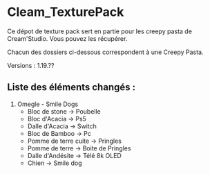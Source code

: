<h1>Cleam_TexturePack</h1>

Ce dépot de texture pack sert en partie pour les creepy pasta de Cream'Studio.
Vous pouvez les récupérer.

Chacun des dossiers ci-dessous correspondent à une <bold>Creepy Pasta</bold>.

Versions : 1.19.??

<h2>Liste des éléments <bold>changés</bold> : </h2>

<ol>
  <li>Omegle - Smile Dogs
    <ul>
      <li>Bloc de stone -> Poubelle</li>
      <li>Bloc d'Acacia -> Ps5</li>
      <li>Dalle d'Acacia -> Switch</li>
      <li>Bloc de Bamboo -> Pc</li>
      <li>Pomme de terre cuite -> Pringles</li>
      <li>Pomme de terre -> Boite de Pringles</li>
      <li>Dalle d'Andésite -> Télé 8k OLED</li>
      <li>Chien -> Smile dog</li>
    </ul>
  </li>  
</ol>
